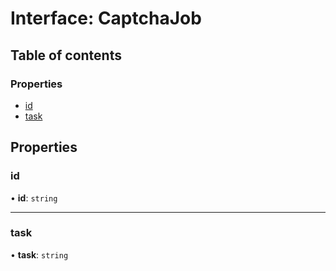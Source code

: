# Interface: CaptchaJob

## Table of contents

### Properties

- [id](CaptchaJob.md#id)
- [task](CaptchaJob.md#task)

## Properties

### id

• **id**: `string`

___

### task

• **task**: `string`
